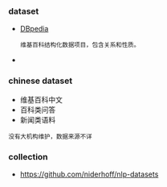 ### dataset
- [DBpedia](https://wiki.dbpedia.org/Datasets)
  ```
  维基百科结构化数据项目，包含关系和性质。
  ```
- 

### chinese dataset
- 维基百科中文
- 百科类问答
- 新闻类语料
```
没有大机构维护，数据来源不详 
```

### collection
- https://github.com/niderhoff/nlp-datasets
